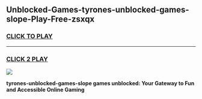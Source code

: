 
## Unblocked-Games-tyrones-unblocked-games-slope-Play-Free-zsxqx
<h3>
<a href="https://premium76.site?title=tyrones-unblocked-games-slope&ref=21A">CLICK TO PLAY</a></h3>
<hr>

<h3>
<a href="https://premium76.site?title=tyrones-unblocked-games-slope&ref=21A">CLICK 2 PLAY</a>
  
</h3>

<a href="https://premium76.site?title=tyrones-unblocked-games-slope&ref=21A"><img src="https://clearcache.store/games.png"></a>


**tyrones-unblocked-games-slope games unblocked: Your Gateway to Fun and Accessible Online Gaming**
